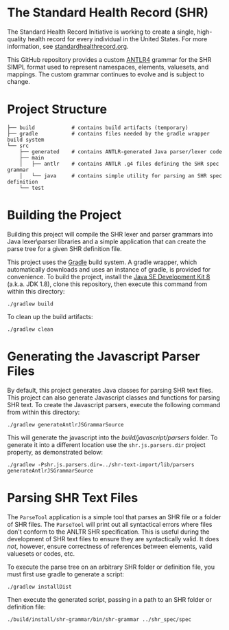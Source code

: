 # The Standard Health Record (SHR)

The Standard Health Record Initiative is working to create a single, high-quality health record for every individual in the United States.  For more information, see [standardhealthrecord.org](http://standardhealthrecord.org/).


This GitHub repository provides a custom [ANTLR4](http://www.antlr.org/) grammar for the SHR SIMPL format used to represent namespaces, elements, valuesets, and mappings.  The custom grammar continues to evolve and is subject to change.

# Project Structure

    ├── build            # contains build artifacts (temporary)
    ├── gradle           # contains files needed by the gradle wrapper build system
    └── src
        ├── generated    # contains ANTLR-generated Java parser/lexer code
        ├── main
        │   ├── antlr    # contains ANTLR .g4 files defining the SHR spec grammar
        │   └── java     # contains simple utility for parsing an SHR spec definition
        └── test

# Building the Project

Building this project will compile the SHR lexer and parser grammars into Java lexer\parser libraries and a simple application that can create the parse tree for a given SHR definition file.

This project uses the [Gradle](http://www.gradle.org/) build system.  A gradle wrapper, which automatically downloads and uses an instance of gradle, is provided for convenience.  To build the project, install the [Java SE Development Kit 8](http://www.oracle.com/technetwork/java/javase/downloads/jdk8-downloads-2133151.html) (a.k.a. JDK 1.8), clone this repository, then execute this command from within this directory:

    ./gradlew build

To clean up the build artifacts:

    ./gradlew clean

# Generating the Javascript Parser Files

By default, this project generates Java classes for parsing SHR text files.  This project can also generate Javascript classes and functions for parsing SHR text.  To create the Javascript parsers, execute the following command from within this directory:

    ./gradlew generateAntlrJSGrammarSource

This will generate the javascript into the _build/javascript/parsers_ folder.  To generate it into a different location use the `shr.js.parsers.dir` project property, as demonstrated below:

    ./gradlew -Pshr.js.parsers.dir=../shr-text-import/lib/parsers generateAntlrJSGrammarSource


# Parsing SHR Text Files

The `ParseTool` application is a simple tool that parses an SHR file or a folder of SHR files.  The `ParseTool` will print out all syntactical errors where files don't conform to the ANLTR SHR specification.  This is useful during the development of SHR text files to ensure they are syntactically valid.  It does _not_, however, ensure correctness of references between elements, valid valuesets or codes, etc.

To execute the parse tree on an arbitrary SHR folder or definition file, you must first use gradle to generate a script:

    ./gradlew installDist

Then execute the generated script, passing in a path to an SHR folder or definition file:

    ./build/install/shr-grammar/bin/shr-grammar ../shr_spec/spec
